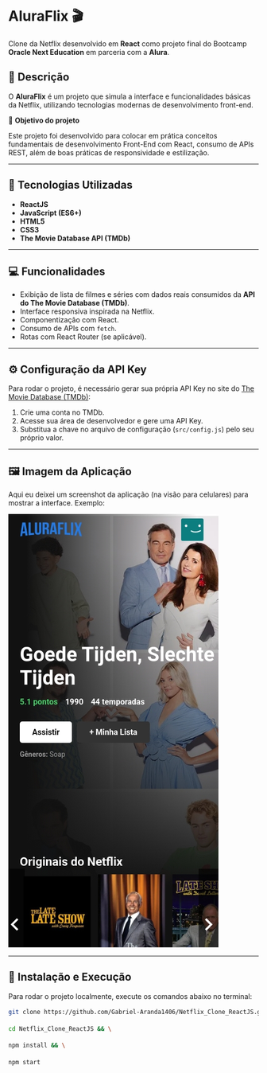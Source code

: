 # AluraFlix 🎬

Clone da Netflix desenvolvido em **React** como projeto final do Bootcamp **Oracle Next Education** em parceria com a **Alura**.

## 📄 Descrição

O **AluraFlix** é um projeto que simula a interface e funcionalidades básicas da Netflix, utilizando tecnologias modernas de desenvolvimento front-end.

🎯 **Objetivo do projeto**

Este projeto foi desenvolvido para colocar em prática conceitos fundamentais de desenvolvimento Front-End com React, consumo de APIs REST, além de boas práticas de responsividade e estilização.

---

## 🚀 Tecnologias Utilizadas

- **ReactJS**
- **JavaScript (ES6+)**
- **HTML5**
- **CSS3**
- **The Movie Database API (TMDb)**

---

## 💻 Funcionalidades

- Exibição de lista de filmes e séries com dados reais consumidos da **API do The Movie Database (TMDb)**.
- Interface responsiva inspirada na Netflix.
- Componentização com React.
- Consumo de APIs com `fetch`.
- Rotas com React Router (se aplicável).

---

## ⚙️ Configuração da API Key

Para rodar o projeto, é necessário gerar sua própria API Key no site do [The Movie Database (TMDb)](https://www.themoviedb.org/documentation/api):

1. Crie uma conta no TMDb.
2. Acesse sua área de desenvolvedor e gere uma API Key.
3. Substitua a chave no arquivo de configuração (`src/config.js`) pelo seu próprio valor.

---

## 🖼️ Imagem da Aplicação


Aqui eu deixei um screenshot da aplicação (na visão para celulares) para mostrar a interface.
Exemplo:

![Tela Inicial](./Tela_celular.jpeg)



---

## 🚀 Instalação e Execução

Para rodar o projeto localmente, execute os comandos abaixo no terminal:

```bash
git clone https://github.com/Gabriel-Aranda1406/Netflix_Clone_ReactJS.git && \

cd Netflix_Clone_ReactJS && \

npm install && \

npm start
